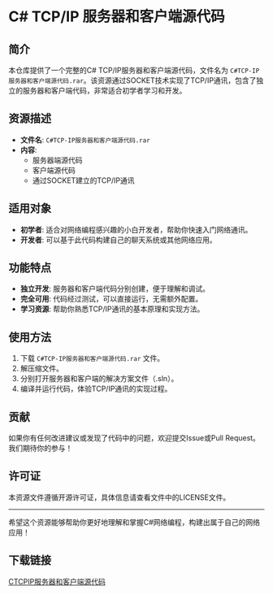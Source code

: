 # C# TCP/IP 服务器和客户端源代码

## 简介

本仓库提供了一个完整的C# TCP/IP服务器和客户端源代码，文件名为 `C#TCP-IP服务器和客户端源代码.rar`。该资源通过SOCKET技术实现了TCP/IP通讯，包含了独立的服务器和客户端代码，非常适合初学者学习和开发。

## 资源描述

- **文件名**: `C#TCP-IP服务器和客户端源代码.rar`
- **内容**: 
  - 服务器端源代码
  - 客户端源代码
  - 通过SOCKET建立的TCP/IP通讯

## 适用对象

- **初学者**: 适合对网络编程感兴趣的小白开发者，帮助你快速入门网络通讯。
- **开发者**: 可以基于此代码构建自己的聊天系统或其他网络应用。

## 功能特点

- **独立开发**: 服务器和客户端代码分别创建，便于理解和调试。
- **完全可用**: 代码经过测试，可以直接运行，无需额外配置。
- **学习资源**: 帮助你熟悉TCP/IP通讯的基本原理和实现方法。

## 使用方法

1. 下载 `C#TCP-IP服务器和客户端源代码.rar` 文件。
2. 解压缩文件。
3. 分别打开服务器和客户端的解决方案文件（.sln）。
4. 编译并运行代码，体验TCP/IP通讯的实现过程。

## 贡献

如果你有任何改进建议或发现了代码中的问题，欢迎提交Issue或Pull Request。我们期待你的参与！

## 许可证

本资源文件遵循开源许可证，具体信息请查看文件中的LICENSE文件。

---

希望这个资源能够帮助你更好地理解和掌握C#网络编程，构建出属于自己的网络应用！

## 下载链接

[CTCPIP服务器和客户端源代码](https://pan.quark.cn/s/6b30ccd2096f)